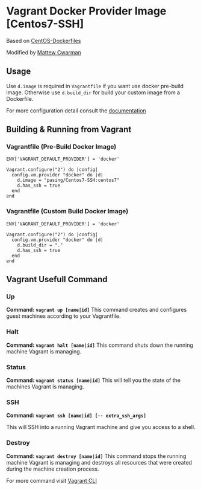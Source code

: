# Vagrant Docker Provider Image [Centos7-SSH]

Based on [CentOS-Dockerfiles](https://github.com/CentOS/CentOS-Dockerfiles/tree/master/ssh/centos7)

Modified by [Mattew Cwarman](https://raw.githubusercontent.com/mcwarman/vagrant-docker-provider/)


## Usage

Use `d.image` is required in `Vagrantfile` if you want use docker pre-build image.
Otherwise use `d.build_dir` for  build your custom image from a Dockerfile.

For more configuration detail consult the [documentation](https://www.vagrantup.com/docs/docker/configuration.html)


## Building & Running from Vagrant

### Vagrantfile (Pre-Build Docker Image)
```
ENV['VAGRANT_DEFAULT_PROVIDER'] = 'docker'

Vagrant.configure("2") do |config|
  config.vm.provider "docker" do |d|
    d.image = "pasing/Centos7-SSH:centos7"
    d.has_ssh = true
  end
end
```

### Vagrantfile (Custom Build Docker Image)
```
ENV['VAGRANT_DEFAULT_PROVIDER'] = 'docker'

Vagrant.configure("2") do |config|
  config.vm.provider "docker" do |d|
    d.build_dir = "."
    d.has_ssh = true
  end
end
```


## Vagrant Usefull Command

### Up

**Command: `vagrant up [name|id]`**
This command creates and configures guest machines according to your Vagrantfile.

### Halt

**Command: `vagrant halt [name|id]`**
This command shuts down the running machine Vagrant is managing.

### Status

**Command: `vagrant status [name|id]`**
This will tell you the state of the machines Vagrant is managing.

### SSH

**Command: `vagrant ssh [name|id] [-- extra_ssh_args]`**

This will SSH into a running Vagrant machine and give you access to a shell.

### Destroy

**Command: `vagrant destroy [name|id]`**
This command stops the running machine Vagrant is managing and destroys all resources that were created during the machine creation process. 


For more command visit [Vagrant CLI](https://www.vagrantup.com/docs/cli/)






